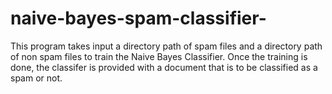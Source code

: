 naive-bayes-spam-classifier-
============================

This program takes input a directory path of spam files and a directory path of non spam files to train the Naive Bayes Classifier. Once the training is done, the classifer is provided with a document that is to be classified as a spam or not.